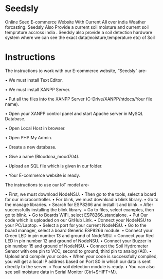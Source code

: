 # Seedsly
Online Seed E-commerce Website With Current All over india Weather forcasting. 
Seedsly Also Provide a current soil moisture and current soil temprature accross india .
Seedsly also provide a soil detection hardware system where we can see the exact data(moisture,temperature etc) of Soil

# Instructions

The instructions to work with our E-commerce website, “Seedsly” are-

•	We must install Text Editor.

•	We must install XANPP Server.

•	Put all the files into the XANPP Server (C-Drive/XANPP/htdocs/Your file name).

•	Open your XANPP control panel and start Apache server in MySQL Database.

•	Open Local Host in browser.

•	Open PHP My Admin.

•	Create a new database.

•	Give a name (Bloodona_mood704).

•	Upload an SQL file which is given in our folder.

•	Your E-commerce website is ready.


The instructions to use our IoT model are-


•	First, we must download NodeNSU.
•	Then go to the tools, select a board for our microcontroller.
•	For blink, we must download a blink library.
•	Go to the manage libraries.
•	Search for ESP8266 and install it and blink.
•	After successfully installing the blink library.
•	Go to files, select examples, then go to blink.
•	Go to Boards WIFI, select ESP8266_standalone.
•	Put Our code which is uploaded on our GitHub Link.
•	Connect your NodeNSU to your PC/Laptop.
•	Select a port for your current NodeNSU.
•	Go to the board manager, select a board Generic ESP8266 module.
•	Connect your Green LED in pin number 13 and ground of NodeNSU.
•	Connect your Red LED in pin number 12 and ground of NodeNSU.
•	Connect your Buzzer in pin number 15 and ground of NodeNSU.
•	Connect the Soil Hydrometer Sensor with one pin to VCC, second to ground, third pin to analog (A0).
•	Upload and compile your code.
•	When your code is successfully compiled, you will get a local IP address based on Port 80 in which our data is sent directly to the server.
•	Your soil detection module is ready.
•	You can also see soil moisture data in Serial Monitor (Ctrl+SHIFT+M).

